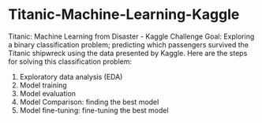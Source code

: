 # Titanic-Machine-Learning-Kaggle
Titanic: Machine Learning from Disaster - Kaggle Challenge
Goal: Exploring a binary classification problem; predicting which passengers survived the Titanic shipwreck using the data presented by Kaggle.
Here are the steps for solving this classification problem:
   1. Exploratory data analysis (EDA)
   2. Model training
   3. Model evaluation
   4. Model Comparison: finding the best model
   5. Model fine-tuning: fine-tuning the best model
